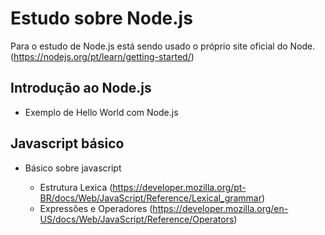 # Estudo sobre Node.js

Para o estudo de Node.js está sendo usado o próprio site oficial do Node. (https://nodejs.org/pt/learn/getting-started/)

## Introdução ao Node.js

- Exemplo de Hello World com Node.js

## Javascript básico

- Básico sobre javascript

  - Estrutura Lexica (https://developer.mozilla.org/pt-BR/docs/Web/JavaScript/Reference/Lexical_grammar)
  - Expressões e Operadores (https://developer.mozilla.org/en-US/docs/Web/JavaScript/Reference/Operators)
